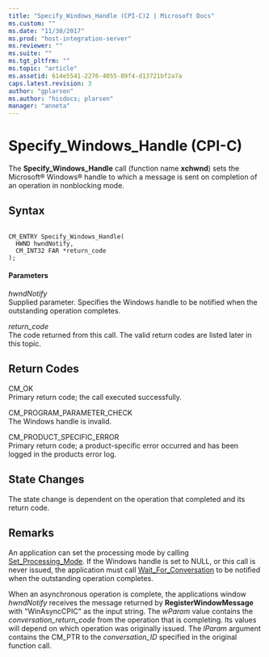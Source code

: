 ```yaml
---
title: "Specify_Windows_Handle (CPI-C)2 | Microsoft Docs"
ms.custom: ""
ms.date: "11/30/2017"
ms.prod: "host-integration-server"
ms.reviewer: ""
ms.suite: ""
ms.tgt_pltfrm: ""
ms.topic: "article"
ms.assetid: 614e5541-2276-4055-89f4-d13721bf2a7a
caps.latest.revision: 3
author: "gplarsen"
ms.author: "hisdocs; plarsen"
manager: "anneta"
---
```

# Specify_Windows_Handle (CPI-C)
The **Specify_Windows_Handle** call (function name **xchwnd**) sets the Microsoft® Windows® handle to which a message is sent on completion of an operation in nonblocking mode.  
  
## Syntax  
  
```  
  
CM_ENTRY Specify_Windows_Handle(   
  HWND hwndNotify,             
  CM_INT32 FAR *return_code    
);  
```  
  
#### Parameters  
 *hwndNotify*  
 Supplied parameter. Specifies the Windows handle to be notified when the outstanding operation completes.  
  
 *return_code*  
 The code returned from this call. The valid return codes are listed later in this topic.  
  
## Return Codes  
 CM_OK  
 Primary return code; the call executed successfully.  
  
 CM_PROGRAM_PARAMETER_CHECK  
 The Windows handle is invalid.  
  
 CM_PRODUCT_SPECIFIC_ERROR  
 Primary return code; a product-specific error occurred and has been logged in the products error log.  
  
## State Changes  
 The state change is dependent on the operation that completed and its return code.  
  
## Remarks  
 An application can set the processing mode by calling [Set_Processing_Mode](../core/set-processing-mode-cpi-c-2.md). If the Windows handle is set to NULL, or this call is never issued, the application must call [Wait_For_Conversation](../core/wait-for-conversation-cpi-c-1.md) to be notified when the outstanding operation completes.  
  
 When an asynchronous operation is complete, the applications window *hwndNotify* receives the message returned by **RegisterWindowMessage** with "WinAsyncCPIC" as the input string. The *wParam* value contains the *conversation_return_code* from the operation that is completing. Its values will depend on which operation was originally issued. The *lParam* argument contains the CM_PTR to the *conversation_ID* specified in the original function call.